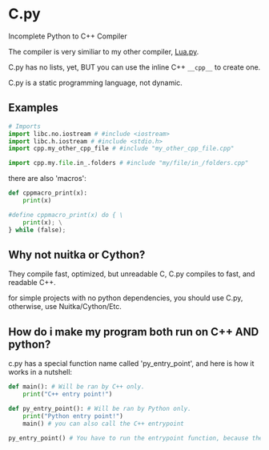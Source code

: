 # C.py
Incomplete Python to C++ Compiler

The compiler is very similiar to my other compiler, [Lua.py](https://github.com/Fxomt-III/Lua.py).

C.py has no lists, yet, BUT you can use the inline C++ ```__cpp__``` to create one.

C.py is a static programming language, not dynamic.

## Examples
```py
# Imports
import libc.no.iostream # #include <iostream>
import libc.h.iostream # #include <stdio.h>
import cpp.my_other_cpp_file # #include "my_other_cpp_file.cpp"

import cpp.my.file.in_.folders # #include "my/file/in_/folders.cpp"
```

there are also 'macros':
```py
def cppmacro_print(x):
    print(x)

#define cppmacro_print(x) do { \
    print(x); \
} while (false);
```

## Why not nuitka or Cython?
They compile fast, optimized, but unreadable C,
C.py compiles to fast, and readable C++.

for simple projects with no python dependencies,
you should use C.py, otherwise, use Nuitka/Cython/Etc.

## How do i make my program both run on C++ AND python?
c.py has a special function name called 'py_entry_point', and here is how it works in a nutshell:

```py
def main(): # Will be ran by C++ only.
    print("C++ entry point!")

def py_entry_point(): # Will be ran by Python only.
    print("Python entry point!")
    main() # you can also call the C++ entrypoint

py_entry_point() # You have to run the entrypoint function, because the compiler will ignore this, but python will not.
```